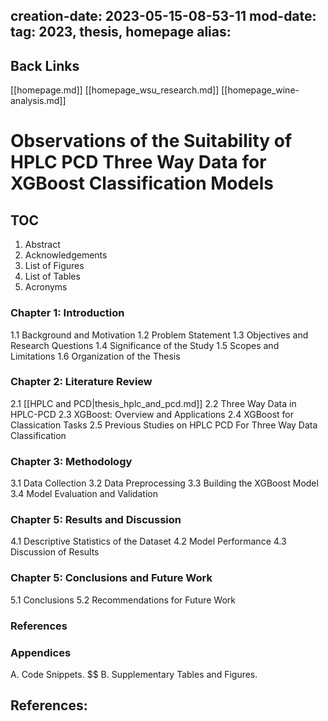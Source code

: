 creation-date: 2023-05-15-08-53-11
mod-date:
tag: 2023, thesis, homepage
alias:
---
<!--begin_file -->

## Back Links

[[homepage.md]]
[[homepage_wsu_research.md]]
[[homepage_wine-analysis.md]]

<!--header -->

# Observations of the Suitability of HPLC PCD Three Way Data for XGBoost Classification Models

## TOC

1. Abstract
2. Acknowledgements
3. List of Figures
4. List of Tables
5. Acronyms

### Chapter 1: Introduction

1.1 Background and Motivation
1.2 Problem Statement
1.3 Objectives and Research Questions
1.4 Significance of the Study
1.5 Scopes and Limitations
1.6 Organization of the Thesis

### Chapter 2: Literature Review

2.1 [[HPLC and PCD|thesis_hplc_and_pcd.md]]
2.2 Three Way Data in HPLC-PCD
2.3 XGBoost: Overview and Applications
2.4 XGBoost for Classication Tasks
2.5 Previous Studies on HPLC PCD For Three Way Data Classification

### Chapter 3: Methodology

3.1 Data Collection
3.2 Data Preprocessing
3.3 Building the XGBoost Model
3.4 Model Evaluation and Validation

### Chapter 5: Results and Discussion

4.1 Descriptive Statistics of the Dataset
4.2 Model Performance
4.3 Discussion of Results

### Chapter 5: Conclusions and Future Work

5.1 Conclusions
5.2 Recommendations for Future Work

### References

### Appendices

A. Code Snippets.
$$
B. Supplementary Tables and Figures.

<!-- contents -->



## References:

<!--end_file -->